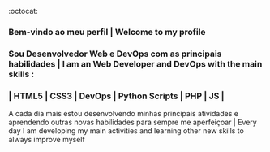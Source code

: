 :octocat:
### Bem-vindo ao meu perfil | Welcome to my profile
### Sou Desenvolvedor Web e DevOps com as principais habilidades | I am an Web Developer and DevOps with the main skills :
### | HTML5 | CSS3 | DevOps | Python Scripts | PHP | JS |

A cada dia mais estou desenvolvendo minhas principais atividades e aprendendo outras novas habilidades para sempre me aperfeiçoar | Every day I am developing my main activities and learning other new skills to always improve myself

 
<!--
**felipefranca93/felipefranca93** is a ✨ _special_ ✨ repository because its `README.md` (this file) appears on your GitHub profile.

Here are some ideas to get you started:

- 🔭 I’m currently working on ...
- 🌱 I’m currently learning ...
- 👯 I’m looking to collaborate on ...
- 🤔 I’m looking for help with ...
- 💬 Ask me about ...
- 📫 How to reach me: ...
- 😄 Pronouns: ...
- ⚡ Fun fact: ...
-->
